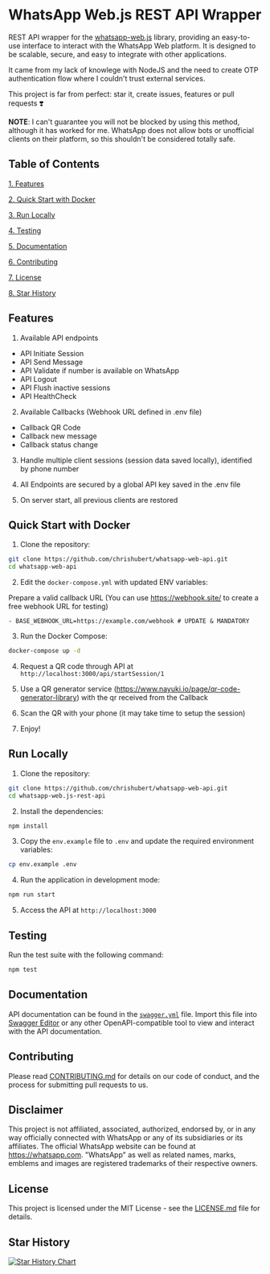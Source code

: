 # WhatsApp Web.js REST API Wrapper

REST API wrapper for the [whatsapp-web.js](https://github.com/pedroslopez/whatsapp-web.js) library, providing an easy-to-use interface to interact with the WhatsApp Web platform. It is designed to be scalable, secure, and easy to integrate with other applications.

It came from my lack of knowlege with NodeJS and the need to create OTP authentication flow where I couldn't trust external services.

This project is far from perfect: star it, create issues, features or pull requests ❣️

**NOTE**: I can't guarantee you will not be blocked by using this method, although it has worked for me. WhatsApp does not allow bots or unofficial clients on their platform, so this shouldn't be considered totally safe.

## Table of Contents

[1. Features](#features)

[2. Quick Start with Docker](#quick-start-with-docker)

[3. Run Locally](#run-locally)

[4. Testing](#testing)

[5. Documentation](#documentation)

[6. Contributing](#contributing)

[7. License](#license)

[8. Star History](#star-history)

## Features

1. Available API endpoints
- API Initiate Session
- API Send Message
- API Validate if number is available on WhatsApp
- API Logout
- API Flush inactive sessions
- API HealthCheck

2. Available Callbacks (Webhook URL defined in .env file)
- Callback QR Code
- Callback new message
- Callback status change

3. Handle multiple client sessions (session data saved locally), identified by phone number

4. All Endpoints are secured by a global API key saved in the .env file

5. On server start, all previous clients are restored

## Quick Start with Docker

1. Clone the repository:

```bash
git clone https://github.com/chrishubert/whatsapp-web-api.git
cd whatsapp-web-api
```

2. Edit the `docker-compose.yml` with updated ENV variables:

Prepare a valid callback URL (You can use https://webhook.site/ to create a free webhook URL for testing)

```
- BASE_WEBHOOK_URL=https://example.com/webhook # UPDATE & MANDATORY
```

3. Run the Docker Compose:

```bash
docker-compose up -d
```

4. Request a QR code through API at `http://localhost:3000/api/startSession/1`

5. Use a QR generator service (https://www.nayuki.io/page/qr-code-generator-library) with the qr received from the Callback

6. Scan the QR with your phone (it may take time to setup the session)

7. Enjoy!

## Run Locally

1. Clone the repository:

```bash
git clone https://github.com/chrishubert/whatsapp-web-api.git
cd whatsapp-web.js-rest-api
```

2. Install the dependencies:

```bash
npm install
```

3. Copy the `env.example` file to `.env` and update the required environment variables:

```bash
cp env.example .env
```

4. Run the application in development mode:

```bash
npm run start
```

5. Access the API at `http://localhost:3000`

## Testing

Run the test suite with the following command:

```bash
npm test
```

## Documentation

API documentation can be found in the [`swagger.yml`](https://raw.githubusercontent.com/chrishubert/whatsapp-web-api/master/swagger.yml) file. Import this file into [Swagger Editor](https://editor.swagger.io/) or any other OpenAPI-compatible tool to view and interact with the API documentation.

## Contributing

Please read [CONTRIBUTING.md](./CONTRIBUTING.md) for details on our code of conduct, and the process for submitting pull requests to us.

## Disclaimer

This project is not affiliated, associated, authorized, endorsed by, or in any way officially connected with WhatsApp or any of its subsidiaries or its affiliates. The official WhatsApp website can be found at https://whatsapp.com. "WhatsApp" as well as related names, marks, emblems and images are registered trademarks of their respective owners.

## License

This project is licensed under the MIT License - see the [LICENSE.md](./LICENSE.md) file for details.

## Star History

[![Star History Chart](https://api.star-history.com/svg?repos=chrishubert/whatsapp-web-api&type=Date)](https://star-history.com/#chrishubert/whatsapp-web-api&Date)